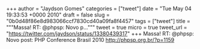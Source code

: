 
+++
author = "Jaydson Gomes"
categories = ["tweet"]
date = "Tue May 04 19:33:53 +0000 2010"
draft = false
slug = "0b0d48f86e8d983066ccf7830cd40a09fa8f4457"
tags = ["tweet"]
title = """Massa! RT: @phpsp: Novo p..."""
tweet = true
micro = true
tweet_url = "https://twitter.com/jaydson/status/13380439317"
+++
Massa! RT: @phpsp: Novo post: PHP Conference Brasil 2010 http://phpsp.org.br/?p=1159
